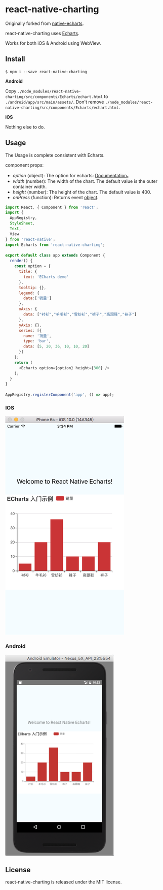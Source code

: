 # react-native-charting

  Originally forked from [native-echarts](https://github.com/somonus/react-native-echarts).

  react-native-charting uses [Echarts](https://github.com/ecomfe/echarts).

  Works for both iOS & Android using WebView.

## Install

`$ npm i --save react-native-charting`

**Android**

Copy `./node_modules/react-native-charting/src/components/Echarts/echart.html` to `./android/app/src/main/assets/`. Don't remove `./node_modules/react-native-charting/src/components/Echarts/echart.html`.

**iOS**

Nothing else to do.

## Usage

The Usage is complete consistent with Echarts.

component props:

* *option* (object): The option for echarts: [Documentation](http://echarts.baidu.com/option.html#title)。
* *width* (number): The width of the chart. The default value is the outer container width.
* *height* (number): The height of the chart. The default value is 400.
* *onPress* (function): Returns event [object](https://ecomfe.github.io/echarts-doc/public/en/api.html#events.Mouse%20events).


```js
import React, { Component } from 'react';
import {
  AppRegistry,
  StyleSheet,
  Text,
  View
} from 'react-native';
import Echarts from 'react-native-charting';

export default class app extends Component {
  render() {
    const option = {
      title: {
        text: 'ECharts demo'
      },
      tooltip: {},
      legend: {
        data:['销量']
      },
      xAxis: {
        data: ["衬衫","羊毛衫","雪纺衫","裤子","高跟鞋","袜子"]
      },
      yAxis: {},
      series: [{
        name: '销量',
        type: 'bar',
        data: [5, 20, 36, 10, 10, 20]
      }]
    };
    return (
      <Echarts option={option} height={300} />
    );
  }
}

AppRegistry.registerComponent('app', () => app);

```


### IOS

![image](https://github.com/superandrew213/react-native-charting/blob/master/demoIOS.png)

### Android

![image](https://github.com/superandrew213/react-native-charting/blob/master/demoAndroid.png)

## License

react-native-charting is released under the MIT license.
